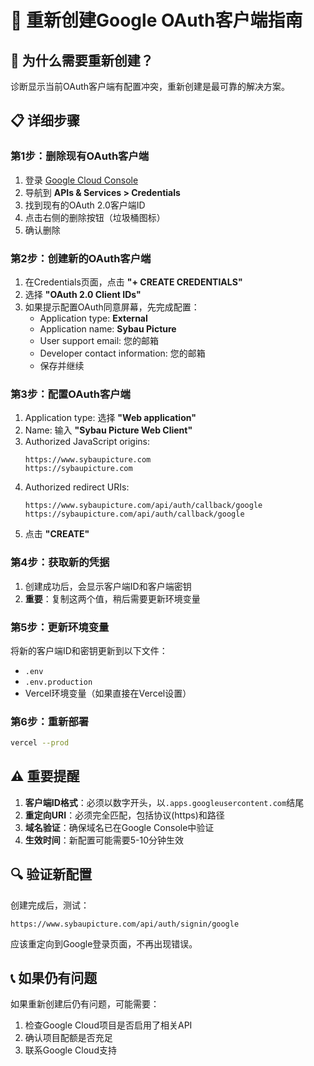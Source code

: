 # 🔧 重新创建Google OAuth客户端指南

## 🎯 为什么需要重新创建？

诊断显示当前OAuth客户端有配置冲突，重新创建是最可靠的解决方案。

## 📋 详细步骤

### 第1步：删除现有OAuth客户端
1. 登录 [Google Cloud Console](https://console.cloud.google.com)
2. 导航到 **APIs & Services > Credentials**
3. 找到现有的OAuth 2.0客户端ID
4. 点击右侧的删除按钮（垃圾桶图标）
5. 确认删除

### 第2步：创建新的OAuth客户端
1. 在Credentials页面，点击 **"+ CREATE CREDENTIALS"**
2. 选择 **"OAuth 2.0 Client IDs"**
3. 如果提示配置OAuth同意屏幕，先完成配置：
   - Application type: **External**
   - Application name: **Sybau Picture**
   - User support email: 您的邮箱
   - Developer contact information: 您的邮箱
   - 保存并继续

### 第3步：配置OAuth客户端
1. Application type: 选择 **"Web application"**
2. Name: 输入 **"Sybau Picture Web Client"**
3. Authorized JavaScript origins:
   ```
   https://www.sybaupicture.com
   https://sybaupicture.com
   ```
4. Authorized redirect URIs:
   ```
   https://www.sybaupicture.com/api/auth/callback/google
   https://sybaupicture.com/api/auth/callback/google
   ```
5. 点击 **"CREATE"**

### 第4步：获取新的凭据
1. 创建成功后，会显示客户端ID和客户端密钥
2. **重要**：复制这两个值，稍后需要更新环境变量

### 第5步：更新环境变量
将新的客户端ID和密钥更新到以下文件：
- `.env`
- `.env.production`
- Vercel环境变量（如果直接在Vercel设置）

### 第6步：重新部署
```bash
vercel --prod
```

## ⚠️ 重要提醒

1. **客户端ID格式**：必须以数字开头，以`.apps.googleusercontent.com`结尾
2. **重定向URI**：必须完全匹配，包括协议(https)和路径
3. **域名验证**：确保域名已在Google Console中验证
4. **生效时间**：新配置可能需要5-10分钟生效

## 🔍 验证新配置

创建完成后，测试：
```
https://www.sybaupicture.com/api/auth/signin/google
```

应该重定向到Google登录页面，不再出现错误。

## 📞 如果仍有问题

如果重新创建后仍有问题，可能需要：
1. 检查Google Cloud项目是否启用了相关API
2. 确认项目配额是否充足
3. 联系Google Cloud支持
